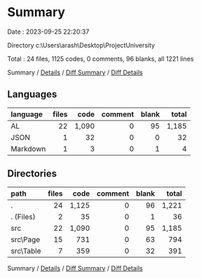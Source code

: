 # Summary

Date : 2023-09-25 22:20:37

Directory c:\\Users\\arash\\Desktop\\ProjectUniversity

Total : 24 files,  1125 codes, 0 comments, 96 blanks, all 1221 lines

Summary / [Details](details.md) / [Diff Summary](diff.md) / [Diff Details](diff-details.md)

## Languages
| language | files | code | comment | blank | total |
| :--- | ---: | ---: | ---: | ---: | ---: |
| AL | 22 | 1,090 | 0 | 95 | 1,185 |
| JSON | 1 | 32 | 0 | 0 | 32 |
| Markdown | 1 | 3 | 0 | 1 | 4 |

## Directories
| path | files | code | comment | blank | total |
| :--- | ---: | ---: | ---: | ---: | ---: |
| . | 24 | 1,125 | 0 | 96 | 1,221 |
| . (Files) | 2 | 35 | 0 | 1 | 36 |
| src | 22 | 1,090 | 0 | 95 | 1,185 |
| src\\Page | 15 | 731 | 0 | 63 | 794 |
| src\\Table | 7 | 359 | 0 | 32 | 391 |

Summary / [Details](details.md) / [Diff Summary](diff.md) / [Diff Details](diff-details.md)